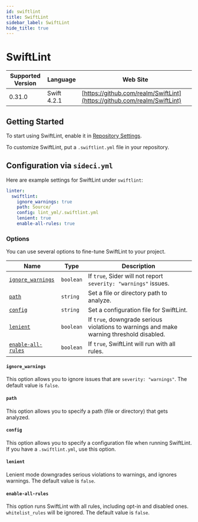 ```yaml
---
id: swiftlint
title: SwiftLint
sidebar_label: SwiftLint
hide_title: true
---
```


# SwiftLint

| Supported Version | Language | Web Site |
| ----------------- | -------- | -------- |
| 0.31.0 | Swift 4.2.1 | [https://github.com/realm/SwiftLint](https://github.com/realm/SwiftLint) |

## Getting Started

To start using SwiftLint, enable it in [Repository Settings](../../getting-started/repository-settings.md).

To customize SwiftLint, put a `.swiftlint.yml` file in your repository.

## Configuration via `sideci.yml`

Here are example settings for SwiftLint under `swiftlint`:

```yaml
linter:
  swiftlint:
    ignore_warnings: true
    path: Source/
    config: lint_yml/.swiftlint.yml
    lenient: true
    enable-all-rules: true
```

### Options

You can use several options to fine-tune SwiftLint to your project.

| Name | Type | Description |
| ---- | ---- | ----------- |
| [`ignore_warnings`](#ignore_warnings) | `boolean` | If `true`, Sider will not report `severity: "warnings"` issues. |
| [`path`](#path) | `string` | Set a file or directory path to analyze. |
| [`config`](#config) | `string` | Set a configuration file for SwiftLint. |
| [`lenient`](#lenient) | `boolean` | If `true`, downgrade serious violations to warnings and make warning threshold disabled. |
| [`enable-all-rules`](#enable-all-rules) | `boolean` | If `true`, SwiftLint will run with all rules. |

#### `ignore_warnings`

This option allows you to ignore issues that are `severity: "warnings"`. The default value is `false`.

#### `path`

This option allows you to specify a path (file or directory) that gets analyzed.

#### `config`

This option allows you to specify a configuration file when running SwiftLint. If you have a `.swiftlint.yml`, use this option.

#### `lenient`

Lenient mode downgrades serious violations to warnings, and ignores warnings. The default value is `false`.

#### `enable-all-rules`

This option runs SwiftLint with all rules, including opt-in and disabled ones. `whitelist_rules` will be ignored. The default value is `false`.


